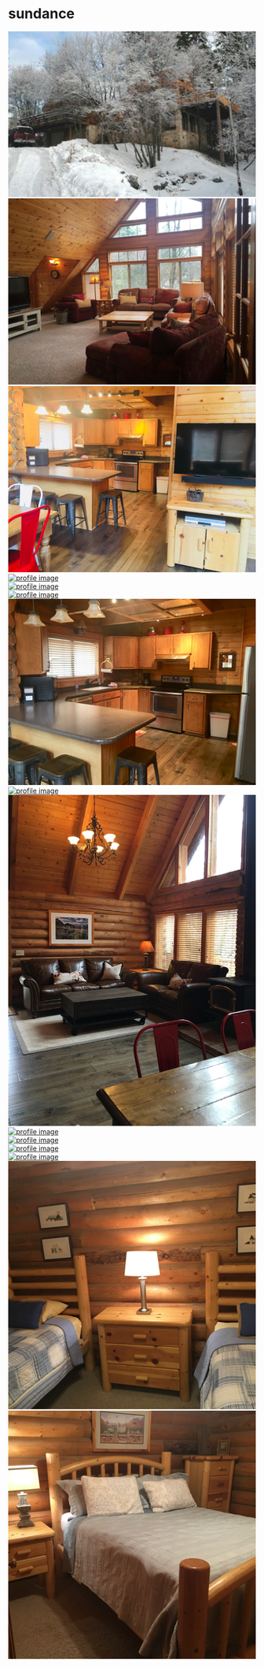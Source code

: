 # sundance
<link rel="stylesheet" href="css/style.css">
<link rel="stylesheet" href="css/lightbox.min.css">
<script type="text/javascript" src="JavaScript/lightbox-plus-jquery.min.js"></script>

<div class="my-container">
  <div class="my-card">
      <div class="my-card-items">
          <div class="my-items">
              <div class="my-flip-container" ontouchstart="this.classList.toggle('hover');">
                  <div class="my-flipper">
                      <div class="my-front">
                        <a href="img/cabin.jpg" data-lightbox="mygallery"><img class="my-photo" src="img/cabin.jpg", alt="profile image", class: 'profile-img'></a>
                      </div>
                  </div>
              </div>
          </div>
          <div class="my-items">
              <div class="my-flip-container" ontouchstart="this.classList.toggle('hover');">
                  <div class="my-flipper">
                      <div class="my-front">
                          <a href="img/cabin2.jpg" data-lightbox="mygallery"><img class="my-photo" src="img/cabin2.jpg" alt="profile image", class='profile-img'></a>     
                      </div>
                  </div>
              </div>
          </div>
          <div class="my-items">
              <div class="my-flip-container" ontouchstart="this.classList.toggle('hover');">
                  <div class="my-flipper">
                      <div class="my-front">
                          <a href="img/cabin3.jpg" data-lightbox="mygallery"><img class="my-photo" src="img/cabin3.jpg", alt="profile image", class='profile-img'></a>
                      </div>
                  </div>
              </div>
          </div>
          <div class="my-items">
              <div class="my-flip-container" ontouchstart="this.classList.toggle('hover');">
                  <div class="my-flipper">
                      <div class="my-front">
                          <a href="img/cabin4.jpg" data-lightbox="mygallery"><img class="my-photo" src="img/cabin4.jpg", alt="profile image", class='profile-img'></a>
                      </div>
                  </div>
              </div>
          </div>
          <div class="my-items">
              <div class="my-flip-container" ontouchstart="this.classList.toggle('hover');">
                  <div class="my-flipper">
                      <div class="my-front">
                          <a href="img/cabin5.jpg" data-lightbox="mygallery"><img class="my-photo" src="img/cabin5.jpg", alt="profile image", class='profile-img'></a>
                      </div>
                  </div>
              </div>
          </div>
          <div class="my-items">
              <div class="my-flip-container" ontouchstart="this.classList.toggle('hover');">
                  <div class="my-flipper">
                      <div class="my-front">
                          <a href="img/cabin7.jpg" data-lightbox="mygallery"><img class="my-photo" src="img/cabin7.jpg", alt="profile image", class='profile-img'></a>
                      </div>
                  </div>
              </div>
          </div>
          <div class="my-items">
              <div class="my-flip-container" ontouchstart="this.classList.toggle('hover');">
                  <div class="my-flipper">
                      <div class="my-front">
                          <a href="img/cabin9.jpg" data-lightbox="mygallery"><img class="my-photo" src="img/cabin9.jpg", alt="profile image", class='profile-img'></a>
                      </div>
                  </div>
              </div>
          </div>
          <div class="my-items">
              <div class="my-flip-container" ontouchstart="this.classList.toggle('hover');">
                  <div class="my-flipper">
                      <div class="my-front">
                          <a href="img/cabin11.jpg" data-lightbox="mygallery"><img class="my-photo" src="img/cabin11.jpg", alt="profile image", class='profile-img'></a>
                      </div>
                  </div>
              </div>
          </div>
          <div class="my-items">
              <div class="my-flip-container" ontouchstart="this.classList.toggle('hover');">
                  <div class="my-flipper">
                      <div class="my-front">
                          <a href="img/cabin12.jpg" data-lightbox="mygallery"><img class="my-photo" src="img/cabin12.jpg", alt="profile image", class='profile-img'></a>
                      </div>
                  </div>
              </div>
          </div>
          <div class="my-items">
              <div class="my-flip-container" ontouchstart="this.classList.toggle('hover');">
                  <div class="my-flipper">
                      <div class="my-front">
                          <a href="img/cabin13.jpg" data-lightbox="mygallery"><img class="my-photo" src="img/cabin13.jpg", alt="profile image", class='profile-img'></a>
                      </div>
                  </div>
              </div>
          </div>
          <div class="my-items">
              <div class="my-flip-container" ontouchstart="this.classList.toggle('hover');">
                  <div class="my-flipper">
                      <div class="my-front">
                          <a href="img/cabin14.jpg" data-lightbox="mygallery"><img class="my-photo" src="img/cabin14.jpg", alt="profile image", class='profile-img'></a>
                      </div>
                  </div>
              </div>
          </div>
          <div class="my-items">
              <div class="my-flip-container" ontouchstart="this.classList.toggle('hover');">
                  <div class="my-flipper">
                      <div class="my-front">
                          <a href="img/cabin15.jpg" data-lightbox="mygallery"><img class="my-photo" src="img/cabin15.jpg", alt="profile image", class='profile-img'></a>
                      </div>
                  </div>
              </div>
          </div>
          <div class="my-items">
              <div class="my-flip-container" ontouchstart="this.classList.toggle('hover');">
                  <div class="my-flipper">
                      <div class="my-front">
                          <a href="img/cabin19.jpg" data-lightbox="mygallery"<img class="my-photo" src="img/cabin19.jpg", alt="profile image", class='profile-img'></a>
                      </div>
                  </div>
              </div>
          </div>
          <div class="my-items">
              <div class="my-flip-container" ontouchstart="this.classList.toggle('hover');">
                  <div class="my-flipper">
                      <div class="my-front">
                          <a href="img/cabin22.jpg" data-lightbox="mygallery"><img class="my-photo" src="img/cabin22.jpg", alt="profile image", class='profile-img'></a>
                      </div>
                  </div>
              </div>
          </div>
          <div class="my-items">
              <div class="my-flip-container" ontouchstart="this.classList.toggle('hover');">
                  <div class="my-flipper">
                      <div class="my-front">
                          <a href="img/cabin23.jpg" data-lightbox="mygallery"><img class="my-photo" src="img/cabin23.jpg", alt="profile image", class='profile-img'></a>
                      </div>
                  </div>
              </div>
          </div>
          <div class="my-items">
              <div class="my-flip-container" ontouchstart="this.classList.toggle('hover');">
                  <div class="my-flipper">
                      <div class="my-front">
                          <a href="img/cabin24.jpg" data-lightbox="mygallery"><img class="my-photo" src="img/cabin24.jpg", alt="profile image", class='profile-img'></a>
                      </div>
                  </div>
              </div>
          </div>
      </div>
  </div>
</div>